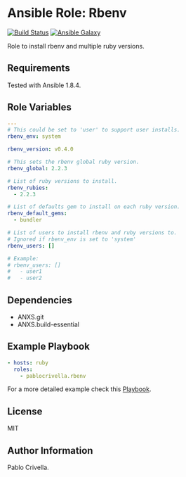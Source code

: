 # Ansible Role: Rbenv

[![Build
 Status](http://img.shields.io/travis/pablocrivella/ansible-role-rbenv.svg?style=flat)](http://travis-ci.org/pablocrivella/ansible-role-rbenv)
[![Ansible
Galaxy](http://img.shields.io/badge/galaxy-pablocrivella.rbenv-660198.svg?style=flat)](https://galaxy.ansible.com/list#/roles/2332)

Role to install rbenv and multiple ruby versions.

## Requirements

Tested with Ansible 1.8.4.

## Role Variables

```yaml
---
# This could be set to 'user' to support user installs.
rbenv_env: system

rbenv_version: v0.4.0

# This sets the rbenv global ruby version.
rbenv_global: 2.2.3

# List of ruby versions to install.
rbenv_rubies:
  - 2.2.3

# List of defaults gem to install on each ruby version.
rbenv_default_gems:
  - bundler

# List of users to install rbenv and ruby versions to.
# Ignored if rbenv_env is set to 'system'
rbenv_users: []

# Example:
# rbenv_users: []
#   - user1
#   - user2
```

## Dependencies

- ANXS.git
- ANXS.build-essential

## Example Playbook

```yaml
- hosts: ruby
  roles:
    - pablocrivella.rbenv
```

For a more detailed example check this [Playbook](https://github.com/pablocrivella/apps-forge/blob/master/provisioning/playbook.yml).

## License

MIT

## Author Information

Pablo Crivella.
